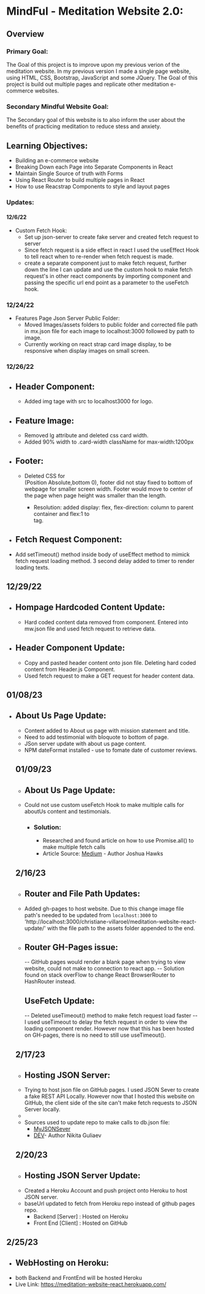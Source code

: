# MindFul - Meditation Website 2.0:

## Overview

### Primary Goal:

The Goal of this project is to improve upon my previous verion of the meditation website. In my previous version I made a single page website,
using HTML, CSS, Bootstrap, JavaScript and some JQuery. The Goal of this project is build out multiple pages and replicate other meditation e-commerce websites.

### Secondary Mindful Website Goal:

The Secondary goal of this website is to also inform the user about the benefits of practicing meditation to reduce stess and anxiety.

## Learning Objectives:

- Building an e-commerce website
- Breaking Down each Page into Separate Components in React
- Maintain Single Source of truth with Forms
- Using React Router to build multiple pages in React
- How to use Reacstrap Components to style and layout pages

### Updates:

#### 12/6/22

- Custom Fetch Hook:
  - Set up json-server to create fake server and created fetch request to server
  - Since fetch request is a side effect in react I used the useEffect Hook to tell react when to re-render when fetch request is made.
  - create a separate component just to make fetch request, further down the line I can update and use the custom hook to make fetch request's in other react components by importing <useFetch> component and passing the specific url end point as a parameter to the useFetch hook.

### 12/24/22

- Features Page Json Server Public Folder:
  - Moved Images/assets folders to public folder and corrected file path in mx.json file for each image to localhost:3000 followed by path to image.
  - Currently working on react strap card image display, to be responsive when display images on small screen.

### 12/26/22

- ## Header Component:
  - Added img tage with src to localhost3000 for logo.
- ## Feature Image:
  - Removed lg <Col> attribute and deleted css card width.
  - Added 90% width to .card-width className for max-width:1200px
- ## Footer:

  - Deleted CSS for <Footer>(Position Absolute,bottom 0), footer did not
    stay fixed to bottom of webpage for smaller screen width. Footer would move to center of the page
    when page height was smaller than the length.
    - Resolution: added display: flex, flex-direction: column to <app> parent container and
      flex:1 to <Footer> tag.

- ## Fetch Request Component:
- Add setTimeout() method inside body of useEffect method to mimick fetch request loading method. 3 second delay added to timer to render loading texts.

## 12/29/22

- ## Hompage Hardcoded Content Update:

  - Hard coded content data removed from <Homepage> component. Entered into mw.json file and used fetch request to retrieve data.

- ## Header Component Update:
  - Copy and pasted header content onto json file. Deleting hard coded content from Header.js Component.
  - Used fetch request to make a GET request for header content data.

## 01/08/23

- ## About Us Page Update:

  - Content added to About us page with mission statement and title.
  - Need to add testimonial with bloquote to bottom of page.
  - JSon server update with about us page content.
  - NPM dateFormat installed - use to fomate date of customer reviews.

  ## 01/09/23

  - ## About Us Page Update:
  - Could not use custom useFetch Hook to make multiple calls for aboutUs content and testimonials.
    - ### Solution:
      - Researched and found article on how to use Promise.all() to make multiple fetch calls
      - Article Source: [Medium](https://medium.com/@jdhawks/make-fetch-s-happen-5022fcc2ddae) - Author Joshua Hawks

  ## 2/16/23

  - ## Router and File Path Updates:
  - Added gh-pages to host website. Due to this change image file path's needed to be updated from `localhost:3000`
    to 'http://localhost:3000/christiane-villaroel/meditation-website-react-update/' with the file path to the assets folder appended
    to the end.
  - ## Router GH-Pages issue:
    -- GitHub pages would render a blank page when trying to view website, could not make to connection to react app.
    -- Solution found on stack overFlow to change React BrowserRouter to HashRouter instead.
    ## UseFetch Update:
    -- Deleted useTimeout() method to make fetch request load faster
    -- I used useTimeout to delay the fetch request in order to view the loading component render. However now that this has been hosted on GH-pages, there is no need to still use useTimeout().

  ## 2/17/23

  - ## Hosting JSON Server:
  - Trying to host json file on GitHub pages. I used JSON Sever to create a fake
    REST API Locally. However now that I hosted this website on GitHub, the client side of the site can't make fetch requests to JSON Server locally.
  -
  - Sources used to update repo to make calls to db.json file:
    - [MyJSONSever](https://my-json-server.typicode.com/)
    - [DEV](https://dev.to/nikita_guliaev/deploying-create-react-app-with-json-server-as-backend-to-github-3pp9)- Author Nikita Guliaev

  ## 2/20/23

  - ## Hosting JSON Server Update:
  - Created a Heroku Account and push project onto Heroku to host JSON server.
  - baseUrl updated to fetch from Heroku repo instead of github pages repo.
    - Backend [Server] : Hosted on Heroku
    - Front End [Client] : Hosted on GitHub

## 2/25/23

- ## WebHosting on Heroku:
- both Backend and FrontEnd will be hosted Heroku
- Live Link: https://meditation-website-react.herokuapp.com/
